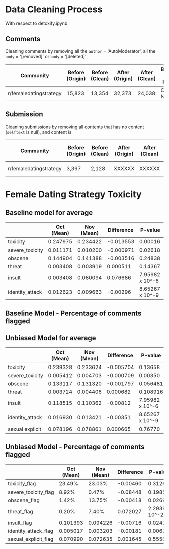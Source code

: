 # Data Cleaning Process
With respect to detoxify.ipynb

## Comments
Cleaning comments by removing all the `author` = 'AutoModerator', all the `body` = '[removed]' or `body` = '[deleted]'

| Community   | Before (Origin) | Before (Clean) | After (Origin) | After (Clean) | Before-After Period|
|-------------|-----------------|----------------|----------------|---------------|--------------------|
| r/femaledatingstrategy| 15,823 | 13,354        | 32,373         | 24,038        |  Oct-Nov           |

## Submission
Cleaning submissions by removing all contents that has no content (`selftext` is null), and content is 

| Community   | Before (Origin) | Before (Clean) | After (Origin) | After (Clean) | Before-After Period|
|-------------|-----------------|----------------|----------------|---------------|--------------------|
| r/femaledatingstrategy| 3,397 | 2,128          | XXXXXX        | XXXXXX       |  Oct-Nov           |

# Female Dating Strategy Toxicity

## Baseline model for average

|                           |     Oct   (Mean)    |     Nov   (Mean)    |     Difference    |     P-value            |
|---------------------------|---------------------|---------------------|-------------------|------------------------|
|     toxicity              |     0.247975        |     0.234422        |     -0.013553     |     0.00016            |
|     severe_toxicity       |     0.011171        |     0.010200        |     -0.000971     |     0.02618            |
|     obscene               |     0.144904        |     0.141388        |     -0.003516     |     0.24838            |
|     threat                |     0.003408        |     0.003919        |     0.000511      |     0.14367            |
|     insult                |     0.003408        |     0.080094        |     0.076686      |     7.95982 x 10^-6    |
|     identity_attack       |     0.012623        |     0.009663        |     -0.00296      |     8.65267 x 10^-9    |

## Baseline Model - Percentage of comments flagged


## Unbiased Model for average
|                           |     Oct   (Mean)    |     Nov   (Mean)    |     Difference    |     P-value     |
|---------------------------|---------------------|---------------------|-------------------|-----------------|
|     toxicity              | 0.239328            | 0.233624            | -0.005704         | 0.13658         |
|     severe_toxicity       | 0.005412            | 0.004703            | -0.000709         | 0.00350         |
|     obscene               | 0.133117            | 0.131320            | -0.001797         | 0.056481        |
|     threat                | 0.003724            | 0.004406            | 0.000682          | 0.108916        |
|     insult                | 0.118515            | 0.110362            | -0.00812          | 7.95982 x 10^-6 |
|     identity_attack       | 0.016930            | 0.013421            | -0.00351          | 8.65267 x 10^-9 |
| sexual explicit           | 0.078196            | 0.078861            | 0.000665          | 0.76770         |


## Unbiased Model - Percentage of comments flagged

|                        |     Oct   (Mean)    |     Nov   (Mean)    |     Difference    |     P-value      |
|------------------------|---------------------|---------------------|-------------------|------------------|
| toxicity_flag          | 23.49%              | 23.03%              | -0.00460          | 0.3126           |
| severe_toxicity_flag   | 8.92%               | 0.47%               | -0.08448          | 0.1985           |
| obscene_flag           | 1.42%               | 13.75%              | -0.00418          | 0.0269           |
| threat_flag            | 0.20%               | 7.40%               | 0.072027          | 2.2939 x 10^-215 |
| insult_flag            | 0.101393            | 0.094226            | -0.00716          | 0.02471          |
| identity_attack_flag   | 0.005017            | 0.003203            | -0.00181          | 0.0067           |
| sexual_explicit_flag   | 0.070990            | 0.072635            | 0.001645          | 0.5556           |